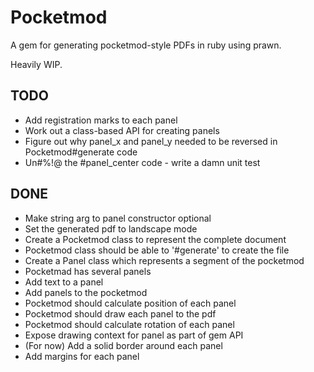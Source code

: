 # Pocketmod

A gem for generating pocketmod-style PDFs in ruby using prawn.

Heavily WIP.

## TODO
- Add registration marks to each panel
- Work out a class-based API for creating panels
- Figure out why panel_x and panel_y needed to be reversed in Pocketmod#generate code
- Un#%!@ the #panel_center code - write a damn unit test

## DONE
- Make string arg to panel constructor optional
- Set the generated pdf to landscape mode
- Create a Pocketmod class to represent the complete document
- Pocketmod class should be able to '#generate' to create the file
- Create a Panel class which represents a segment of the pocketmod
- Pocketmad has several panels
- Add text to a panel
- Add panels to the pocketmod
- Pocketmod should calculate position of each panel
- Pocketmod should draw each panel to the pdf
- Pocketmod should calculate rotation of each panel
- Expose drawing context for panel as part of gem API
- (For now) Add a solid border around each panel
- Add margins for each panel
